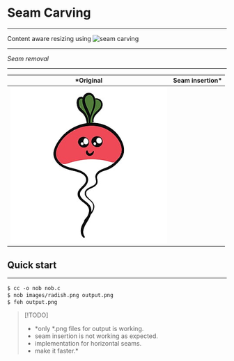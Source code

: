 # Seam Carving 
---
Content aware resizing using ![seam carving](https://en.wikipedia.org/wiki/Seam_carving)

---
*Seam removal*


---
*Original        |   Seam insertion*
:---------------:|:--------------------:
![original](images/radish.png) |  


## Quick start
---

```console
$ cc -o nob nob.c
$ nob images/radish.png output.png
$ feh output.png
```

> [!TODO]
> - *only \*.png files for output is working.
> - seam insertion is not working as expected.
> - implementation for horizontal seams.
> - make it faster.*

